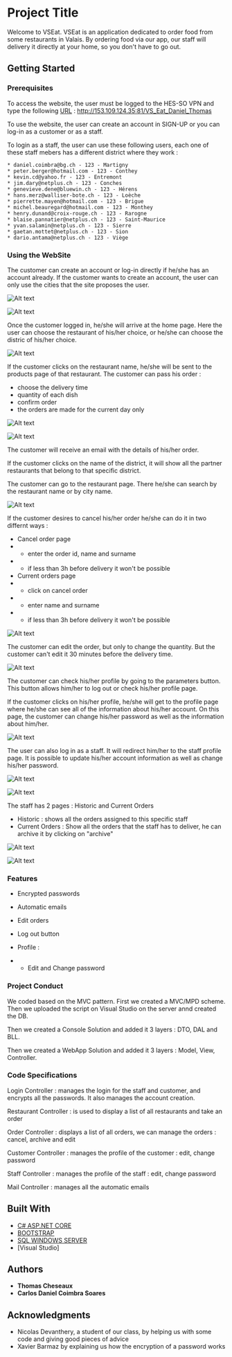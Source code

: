 # Project Title

Welcome to VSEat. VSEat is an application dedicated to order food from some restaurants in Valais. 
By ordering food via our app, our staff will delivery it directly at your home, so you don't have to go out.


## Getting Started


### Prerequisites

To access the website, the user must be logged to the HES-SO VPN and type the following [URL](http://153.109.124.35:81/VS_Eat_Daniel_Thomas) : http://153.109.124.35:81/VS_Eat_Daniel_Thomas

To use the website, the user can create an account in SIGN-UP or you can log-in as a customer or as a staff.

To login as a staff, the user can use these following users, each one of these staff mebers has a different district where they work :

```
* daniel.coimbra@bg.ch - 123 - Martigny
* peter.berger@hotmail.com - 123 - Conthey
* kevin.cd@yahoo.fr - 123 - Entremont
* jim.dary@netplus.ch - 123 - Conches
* genevieve.dene@bluewin.ch - 123 - Hérens
* hans.merz@walliser-bote.ch - 123 - Loèche
* pierrette.mayen@hotmail.com - 123 - Brigue
* michel.beauregard@hotmail.com - 123 - Monthey
* henry.dunand@croix-rouge.ch - 123 - Rarogne
* blaise.pannatier@netplus.ch - 123 - Saint-Maurice
* yvan.salamin@netplus.ch - 123 - Sierre
* gaetan.mottet@netplus.ch - 123 - Sion
* dario.antama@netplus.ch - 123 - Viège
```


### Using the WebSite

The customer can create an account or log-in directly if he/she has an account already.
If the customer wants to create an account, the user can only use the cities that the site proposes the user.


![Alt text](https://github.com/DanielCoimbra21/Vs_Eats/blob/dev/ImagesReadMe/loginPage.png?raw=true "Title")

![Alt text](https://github.com/DanielCoimbra21/Vs_Eats/blob/dev/ImagesReadMe/Sign-In.png?raw=true "Title")

Once the customer logged in, he/she will arrive at the home page. Here the user can choose the restaurant of his/her choice, or he/she can choose the distric of his/her choice.

![Alt text](https://github.com/DanielCoimbra21/Vs_Eats/blob/dev/ImagesReadMe/RestaurantHomePage.png?raw=true "Title")

If the customer clicks on the restaurant name, he/she will be sent to the products page of that restaurant. The customer can pass his order : 
* choose the delivery time
* quantity of each dish
* confirm order
* the orders are made for the current day only

![Alt text](https://github.com/DanielCoimbra21/Vs_Eats/blob/dev/ImagesReadMe/screenshotCustomer/chooseDishes.png?raw=true "Title")


![Alt text](https://github.com/DanielCoimbra21/Vs_Eats/blob/dev/ImagesReadMe/screenshotCustomer/passYourCommand.png?raw=true "Title")


The customer will receive an email with the details of his/her order. 

If the customer clicks on the name of the district, it will show all the partner restaurants that belong to that specific district.

The customer can go to the restaurant page. There he/she can search by the restaurant name or by city name.


![Alt text](https://github.com/DanielCoimbra21/Vs_Eats/blob/dev/ImagesReadMe/screenshotCustomer/indexRestaurant1.png?raw=true "Title")

If the customer desires to cancel his/her order he/she can do it in two differnt ways :

* Cancel order page
* * enter the order id, name and surname
* * if less than 3h before delivery it won't be possible
* Current orders page
* * click on cancel order 
* * enter name and surname 
* * if less than 3h before delivery it won't be possible


![Alt text](https://github.com/DanielCoimbra21/Vs_Eats/blob/dev/ImagesReadMe/screenshotCustomer/cancelOrder.png?raw=true "Title")


The customer can edit the order, but only to change the quantity. But the customer can't edit it 30 minutes before the delivery time.


![Alt text](https://github.com/DanielCoimbra21/Vs_Eats/blob/dev/ImagesReadMe/screenshotCustomer/editQuantityOrder.png?raw=true "Title")

The customer can check his/her profile by going to the parameters button. This button allows him/her to log out or check his/her profile page.

If the customer clicks on his/her profile, he/she will get to the profile page where he/she can see all of the information about his/her account.
On this page, the customer can change his/her password as well as the information about him/her.


![Alt text](https://github.com/DanielCoimbra21/Vs_Eats/blob/dev/ImagesReadMe/screenshotCustomer/customerProfile.png?raw=true "Title")

The user can also log in as a staff. It will redirect him/her to the staff profile page. It is possible to update his/her account information as well as change his/her password.


![Alt text](https://github.com/DanielCoimbra21/Vs_Eats/blob/dev/ImagesReadMe/loginStaff.png?raw=true "Title")


![Alt text](https://github.com/DanielCoimbra21/Vs_Eats/blob/dev/ImagesReadMe/screenshotStaff/staffProfile.png?raw=true "Title")

The staff has 2 pages : Historic and Current Orders

* Historic : shows all the orders assigned to this specific staff
* Current Orders : Show all the orders that the staff has to deliver, he can archive it by clicking on "archive"


![Alt text](https://github.com/DanielCoimbra21/Vs_Eats/blob/dev/ImagesReadMe/screenshotStaff/staffHistoric.png?raw=true "Title")


![Alt text](https://github.com/DanielCoimbra21/Vs_Eats/blob/dev/ImagesReadMe/screenshotStaff/staffOrders.png?raw=true "Title")

### Features
* Encrypted passwords

* Automatic emails

* Edit orders 

* Log out button

* Profile : 
* * Edit and Change password


### Project Conduct

We coded based on the MVC pattern.
First we created a MVC/MPD scheme. 
Then we uploaded the script on Visual Studio on the server annd created the DB.

Then we created a Console Solution and added it 3 layers : DTO, DAL and BLL.

Then we created a WebApp Solution and added it 3 layers : Model, View, Controller.

### Code Specifications

Login Controller : manages the login for the staff and customer, and encrypts all the passwords. It also manages the account creation.

Restaurant Controller : is used to display a list of all restaurants and take an order

Order Controller : displays a list of all orders, we can manage the orders : cancel, archive and edit

Customer Controller : manages the profile of the customer : edit, change password

Staff Controller : manages the profile of the staff : edit, change password

Mail Controller : manages all the automatic emails


## Built With

* [C# ASP.NET CORE](https://docs.microsoft.com/en-us/aspnet/core/?view=aspnetcore-6.0)
* [BOOTSTRAP](https://getbootstrap.com/docs/4.3/getting-started/introduction/) 
* [SQL WINDOWS SERVER](https://docs.microsoft.com/en-us/troubleshoot/sql/general/use-sql-server-in-windows)
* [Visual Studio]


## Authors

* **Thomas Cheseaux**
* **Carlos Daniel Coimbra Soares**

## Acknowledgments

* Nicolas Devanthery, a student of our class, by helping us with some code and giving good pieces of advice
* Xavier Barmaz by explaining us how the encryption of a password works